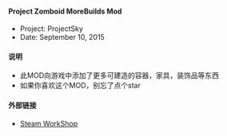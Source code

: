 #### Project Zomboid MoreBuilds Mod

* Project: ProjectSky
* Date: September 10, 2015

#### 说明
* 此MOD向游戏中添加了更多可建造的容器，家具，装饰品等东西
* 如果你喜欢这个MOD，别忘了点个star


#### 外部链接
* [Steam WorkShop](https://steamcommunity.com/sharedfiles/filedetails/?id=515555911)